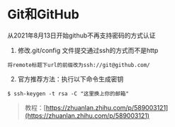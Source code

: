 # Git和GitHub
从2021年8月13日开始github不再支持密码的方式认证
1. 修改.git/config 文件提交通过ssh的方式而不是http
```
将remote标题下url的前缀改为ssh://git@github.com/
```
2. 官方推荐方法：执行以下命令生成密钥
```
$ ssh-keygen -t rsa -C "这里换上你的邮箱"
```
> 教程：[https://zhuanlan.zhihu.com/p/589003121](https://zhuanlan.zhihu.com/p/589003121)